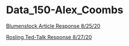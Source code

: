 # Data_150-Alex_Coombs

[Blumenstock Article Response 8/25/20](Blumenstock.md)

[Rosling Ted-Talk Response 8/27/20](Rosling.md)

